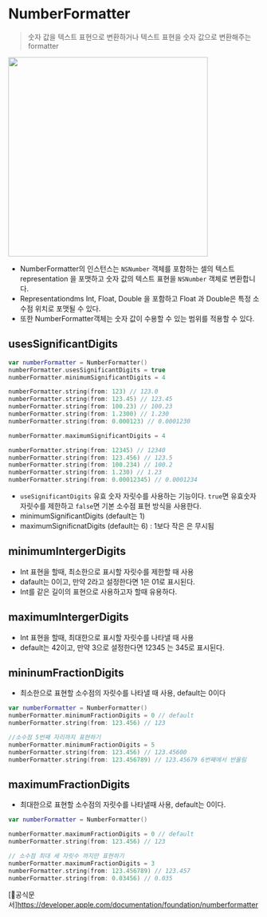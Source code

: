 # NumberFormatter
> 숫자 값을 텍스트 표현으로 변환하거나 텍스트 표현을 숫자 값으로 변환해주는 formatter

<img src ="https://i.imgur.com/oIW9GPT.png" width ="400">

- NumberFormatter의 인스턴스는 `NSNumber` 객체를 포함하는 셀의 텍스트 representation 을 포맷하고 숫자 값의 텍스트 표현을 `NSNumber` 객체로 변환합니다.
- Representationdms Int, Float, Double 을 포함하고 Float 과 Double은 특정 소수점 위치로 포맷될 수 있다.
- 또한 NumberFormatter객체는 숫자 값이 수용할 수 있는 범위를 적용할 수 있다.

##  usesSignificantDigits

```swift
var numberFormatter = NumberFormatter()
numberFormatter.usesSignificantDigits = true
numberFormatter.minimumSignificantDigits = 4

numberFormatter.string(from: 123) // 123.0
numberFormatter.string(from: 123.45) // 123.45
numberFormatter.string(from: 100.23) // 100.23
numberFormatter.string(from: 1.2300) // 1.230
numberFormatter.string(from: 0.000123) // 0.0001230

numberFormatter.maximumSignificantDigits = 4

numberFormatter.string(from: 12345) // 12340
numberFormatter.string(from: 123.456) // 123.5
numberFormatter.string(from: 100.234) // 100.2
numberFormatter.string(from: 1.230) // 1.23
numberFormatter.string(from: 0.00012345) // 0.0001234
```
- `useSignificantDigits` 유효 숫자 자릿수를 사용하는 기능이다. `true`면 유효숫자 자릿수를 제한하고 `false`면 기본 소수점 표현 방식을 사용한다.
- minimumSignificantDigits (default는 1)
- maximumSignificnatDigits (default는 6) : 1보다 작은 은 무시됨


## minimumIntergerDigits
- Int 표현을 할때, 최소한으로 표시할 자릿수를 제한할 때 사용
- dafault는 0이고, 만약 2라고 설정한다면 1은 01로 표시된다.
- Int를 같은 길이의 표현으로 사용하고자 할때 유용하다.

## maximumIntergerDigits
- Int 표현을 할때, 최대한으로 표시할 자릿수를 나타낼 때 사용
- default는 42이고, 만약 3으로 설정한다면 12345 는 345로 표시된다.

## mininumFractionDigits
- 최소한으로 표현할 소수점의 자릿수를 나타낼 때 사용, default는 0이다

```swift
var numberFormatter = NumberFormatter()
numberFormatter.minimumFractionDigits = 0 // default
numberFormatter.string(from: 123.456) // 123

//소수점 5번째 자리까지 표현하기
numberFormatter.minimumFractionDigits = 5
numberFormatter.string(from: 123.456) // 123.45600 
numberFormatter.string(from: 123.456789) // 123.45679 6번째에서 반올림
```

## maximumFractionDigits
- 최대한으로 표현할 소수점의 자릿수를 나타낼때 사용, default는 0이다.

```swift
var numberFormatter = NumberFormatter()

numberFormatter.maximumFractionDigits = 0 // default
numberFormatter.string(from: 123.456) // 123

// 소수점 최대 세 자릿수 까지만 표현하기
numberFormatter.maximumFractionDigits = 3
numberFormatter.string(from: 123.456789) // 123.457
numberFormatter.string(from: 0.03456) // 0.035
```

[🍎공식문서]https://developer.apple.com/documentation/foundation/numberformatter
